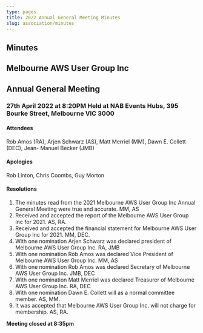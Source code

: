 ```yaml
---
type: pages
title: 2022 Annual General Meeting Minutes
slug: association/minutes
---
```


## Minutes

## Melbourne AWS User Group Inc

## Annual General Meeting

### 27th April 2022 at 8:20PM Held at NAB Events Hubs, 395 Bourke Street, Melbourne VIC 3000

#### Attendees

Rob Amos (RA), Arjen Schwarz (AS), Matt Merriel (MM), Dawn E. Collett (DEC), Jean- Manuel Becker (JMB)

#### Apologies

Rob Linton, Chris Coombs, Guy Morton

#### Resolutions

1. The minutes read from the 2021 Melbourne AWS User Group Inc Annual General Meeting were true and accurate. MM, AS
2. Received and accepted the report of the Melbourne AWS User Group Inc for 2021. AS, RA.
3. Received and accepted the financial statement for Melbourne AWS User Group Inc for 2021. MM, DEC.
4. With one nomination Arjen Schwarz was declared president of Melbourne AWS User Group Inc. RA, JMB
5. With one nomination Rob Amos was declared Vice President of Melbourne AWS User Group Inc. MM, AS
6. With one nomination Rob Amos was declared Secretary of Melbourne AWS User Group Inc. JMB, DEC
7. With one nomination Matt Merriel was declared Treasurer of Melbourne AWS User Group Inc. RA, DEC
8. With one nomination Dawn E. Collett will as a normal committee member. AS, MM.
9. It was accepted that Melbourne AWS User Group Inc. will not charge for membership. AS, RA.

**Meeting closed at 8:35pm**
